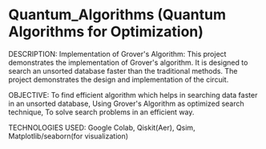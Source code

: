 # Quantum_Algorithms (Quantum Algorithms for Optimization)

DESCRIPTION:
Implementation of Grover's Algorithm: 
This project demonstrates the implementation of Grover's algorithm. It is designed to search an unsorted database faster than the traditional methods. The project demonstrates the design and implementation of the circuit.

OBJECTIVE:
To find efficient algorithm which helps in searching data faster in an unsorted database,
Using Grover's Algorithm as optimized search technique,
To solve search problems in an efficient way.

TECHNOLOGIES USED:
Google Colab,
Qiskit(Aer),
Qsim,
Matplotlib/seaborn(for visualization)

